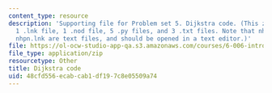 ```yaml
---
content_type: resource
description: 'Supporting file for Problem set 5. Dijkstra code. (This zip file includes:
  1 .lnk file, 1 .nod file, 5 .py files, and 3 .txt files. Note that nhpn.nod and
  nhpn.lnk are text files, and should be opened in a text editor.)'
file: https://ol-ocw-studio-app-qa.s3.amazonaws.com/courses/6-006-introduction-to-algorithms-spring-2008/48cfd556ecabcab1df197c8e05509a74_ps5_dijkstra.zip
file_type: application/zip
resourcetype: Other
title: Dijkstra code
uid: 48cfd556-ecab-cab1-df19-7c8e05509a74
---
```

